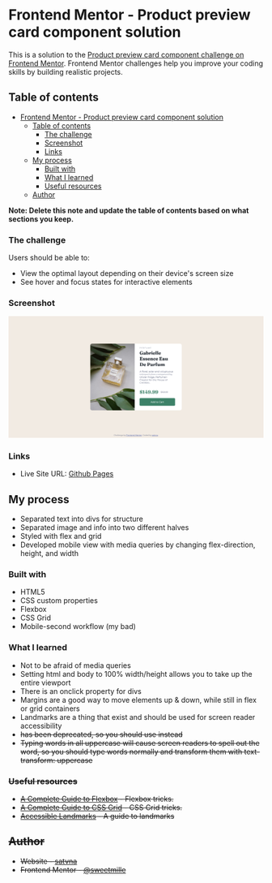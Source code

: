 # Frontend Mentor - Product preview card component solution

This is a solution to the [Product preview card component challenge on Frontend Mentor](https://www.frontendmentor.io/challenges/product-preview-card-component-GO7UmttRfa). Frontend Mentor challenges help you improve your coding skills by building realistic projects.

## Table of contents

- [Frontend Mentor - Product preview card component solution](#frontend-mentor---product-preview-card-component-solution)
  - [Table of contents](#table-of-contents)
    - [The challenge](#the-challenge)
    - [Screenshot](#screenshot)
    - [Links](#links)
  - [My process](#my-process)
    - [Built with](#built-with)
    - [What I learned](#what-i-learned)
    - [Useful resources](#useful-resources)
  - [Author](#author)

**Note: Delete this note and update the table of contents based on what sections you keep.**
### The challenge

Users should be able to:

- View the optimal layout depending on their device's screen size
- See hover and focus states for interactive elements

### Screenshot

![](./screenshot.png)

### Links

- Live Site URL: [Github Pages](https://satvna.github.io/frontendmentor-product-preview-card/)

## My process
- Separated text into divs for structure
- Separated image and info into two different halves
- Styled with flex and grid
- Developed mobile view with media queries by changing flex-direction, height, and width
### Built with

- HTML5
- CSS custom properties
- Flexbox
- CSS Grid
- Mobile-second workflow (my bad)

### What I learned
- Not to be afraid of media queries
- Setting html and body to 100% width/height allows you to take up the entire viewport
- There is an onclick property for divs
- Margins are a good way to move elements up & down, while still in flex or grid containers
- Landmarks are a thing that exist and should be used for screen reader accessibility
- <strike> has been deprecated, so you should use <del> instead
- Typing words in all uppercase will cause screen readers to spell out the word, so you should type words normally and transform them with text-transform: uppercase

### Useful resources

- [A Complete Guide to Flexbox](https://css-tricks.com/snippets/css/a-guide-to-flexbox/) - Flexbox tricks.
- [A Complete Guide to CSS Grid](https://css-tricks.com/snippets/css/complete-guide-grid/) - CSS Grid tricks.
- [Accessible Landmarks](https://www.scottohara.me/blog/2018/03/03/landmarks.html) - A guide to landmarks

## Author

- Website - [satvna](https://github.com/satvna)
- Frontend Mentor - [@sweetmille](https://www.frontendmentor.io/profile/sweetmille)
